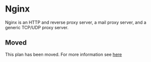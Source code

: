 # Nginx

Nginx is an HTTP and reverse proxy server, a mail proxy server, and a generic TCP/UDP proxy server.

## Moved

This plan has been moved. For more information see [here](https://github.com/habitat-sh/core-plans#additional-plans)
